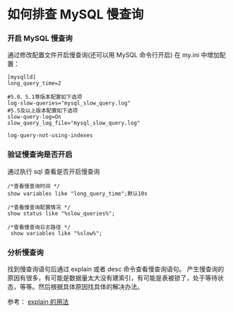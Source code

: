 # 如何排查 MySQL 慢查询

### 开启 MySQL 慢查询
通过修改配置文件开启慢查询(还可以用 MySQL 命令行开启)
在 my.ini 中增加配置：

```
[mysqlld]  
long_query_time=2  
  
#5.0、5.1等版本配置如下选项  
log-slow-queries="mysql_slow_query.log"  
#5.5及以上版本配置如下选项  
slow-query-log=On  
slow_query_log_file="mysql_slow_query.log"  
  
log-query-not-using-indexes  
```
### 验证慢查询是否开启
通过执行 sql 查看是否开启慢查询

```
/*查看慢查询时间 */  
show variables like "long_query_time";默认10s  
  
/*查看慢查询配置情况 */  
show status like "%slow_queries%";  
  
/*查看慢查询日志路径 */  
 show variables like "%slow%";  
```
### 分析慢查询
找到慢查询语句后通过 explain 或者 desc 命令查看慢查询语句。
产生慢查询的原因有很多，有可能是数据量太大没有建索引，有可能是表被锁了，处于等待状态，等等。然后根据具体原因找具体的解决办法。

参考：
[explain 的用法](https://segmentfault.com/a/1190000008131735)



